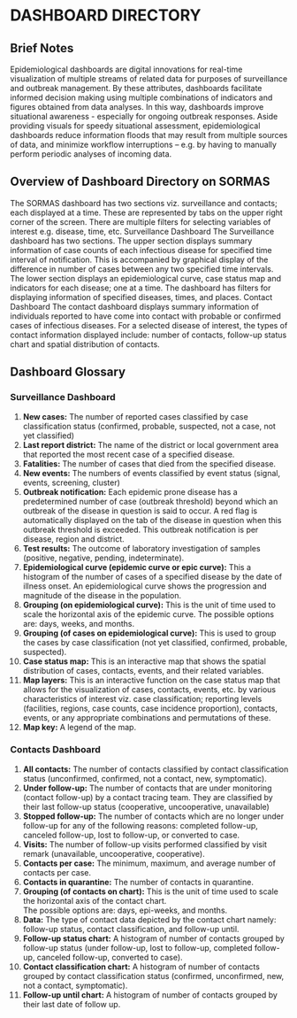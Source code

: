 # **DASHBOARD DIRECTORY**

## **Brief Notes**

Epidemiological dashboards are digital innovations for real-time visualization of multiple streams of related data for purposes of surveillance and outbreak management. By these attributes, dashboards facilitate informed decision making using multiple combinations of indicators and figures obtained from data analyses. In this way,  dashboards improve situational awareness - especially for ongoing outbreak responses. Aside providing visuals for speedy situational assessment, epidemiological  dashboards reduce information floods that may result from multiple sources of data, and minimize workflow interruptions – e.g. by having to manually perform periodic analyses of incoming data.

## **Overview of Dashboard Directory on SORMAS**

The  SORMAS dashboard has two sections viz. surveillance and contacts; each displayed at a time. These are represented by tabs on the upper right corner of the screen. There are multiple filters for selecting variables of interest e.g. disease, time, etc.
Surveillance Dashboard
The Surveillance dashboard has two sections. The upper section displays summary information of case  counts of each infectious disease for specified time interval of notification. This is accompanied by  graphical display of the difference in number of cases between any two specified time intervals. The lower section displays an epidemiological curve, case status map and indicators for each disease; one at a time. The dashboard has  filters for displaying information of specified diseases, times, and places.
Contact Dashboard
The contact dashboard displays summary information of individuals reported to have come into contact with probable or confirmed cases of  infectious diseases. For a selected disease of interest, the types of contact information displayed include: number of contacts, follow-up status chart and spatial distribution  of contacts.


## Dashboard Glossary 

### Surveillance Dashboard

1. **New cases:** The number of  reported cases  classified by case classification status (confirmed, probable, suspected, not a case, not yet classified)
2. **Last report district:** The name of the district or local government area that reported the most recent case of a specified disease. 
3. **Fatalities:**  The number of cases that   died from the specified disease. 
4. **New events:** The numbers of events  classified by event status (signal, events, screening, cluster) 
5. **Outbreak notification:** Each epidemic prone disease has a predetermined number of case (outbreak threshold) beyond which an outbreak of the disease in question is said to occur.  A red flag is automatically displayed on the tab of the disease in question when this outbreak threshold is exceeded.  This outbreak notification is per disease, region and district.
6. **Test results:** The outcome of laboratory investigation of samples (positive, negative, pending, indeterminate).
7. **Epidemiological curve (epidemic curve or epic curve):** This a  histogram  of the number of cases of a specified disease by the date of illness onset. An epidemiological curve shows the progression and magnitude of the disease in the population.
8. **Grouping (on epidemiological curve):** This is the unit of time used to scale the horizontal axis of the epidemic curve.  The possible options are: days, weeks, and months. 
9. **Grouping (of cases on epidemiological curve):** This is used to group the cases by case classification (not yet classified, confirmed, probable, suspected).
10. **Case status map:** This is an interactive map that shows the spatial distribution  of cases, contacts, events, and their related variables.
11. **Map layers:** This is an interactive function on the case status map that allows for the visualization of cases, contacts, events, etc. by various characteristics of interest viz. case classification; reporting levels (facilities, regions, case counts, case incidence proportion),  contacts,  events, or any appropriate combinations and permutations of these.
12. **Map key:** A legend of the  map. 

### Contacts Dashboard

1. **All contacts:** The number of contacts classified by contact classification status (unconfirmed, confirmed, not a contact, new, symptomatic).
2. **Under follow-up:** The number of contacts that are under monitoring (contact follow-up) by a contact tracing team. They are classified by their last follow-up status (cooperative, uncooperative, unavailable)
3. **Stopped follow-up:** The number of contacts which are no longer under follow-up for any of the following reasons: completed follow-up, canceled follow-up, lost to follow-up, or converted to case.
4. **Visits:** The number of   follow-up visits performed classified by visit remark (unavailable, uncooperative, cooperative).
5. **Contacts per case:** The minimum, maximum, and average number of contacts per case. 
6. **Contacts in quarantine:** The number of contacts in quarantine. 
7. **Grouping (of contacts on chart):** This is the unit of time used to scale the horizontal axis of the contact chart.  
   The possible options are: days, epi-weeks, and months. 
8. **Data:** The type of contact data depicted by the contact chart namely: follow-up status, contact classification, and follow-up until.
9. **Follow-up status chart:** A histogram of number of contacts grouped by follow-up status (under follow-up, lost to follow-up, completed follow-up, canceled follow-up, converted to case).
10. **Contact classification chart:**  A histogram of number of contacts grouped by contact classification status (confirmed, unconfirmed, new, not a contact, symptomatic).
11. **Follow-up until chart:** A histogram of number of contacts grouped by their last date of follow up.